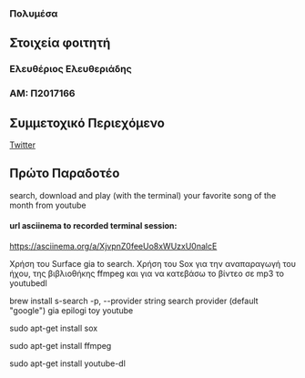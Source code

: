 ### Πολυμέσα  

## Στοιχεία φοιτητή  
### Ελευθέριος Ελευθεριάδης
### ΑΜ: Π2017166

## Συμμετοχικό Περιεχόμενο

[Twitter](https://twitter.com/SJB8gUqGuj2tQz5)

## Πρώτο Παραδοτέο
search, download and play (with the terminal) your favorite song of the month from youtube

#### url asciinema to recorded terminal session: 
https://asciinema.org/a/XjvpnZ0feeUo8xWUzxU0nalcE

Χρήση του Surface gia to search.
Χρήση του Sox για την αναπαραγωγή του ήχου, της βιβλιοθήκης ffmpeg και για να κατεβάσω το βίντεο σε mp3 το youtubedl 

brew install s-search
-p, --provider string search provider (default "google")
gia epilogi toy youtube

sudo apt-get install sox

sudo apt-get install ffmpeg

sudo apt-get install youtube-dl

